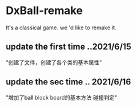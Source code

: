 # DxBall-remake
It's a classical game. we 'd like to remake it. 

## update the first time ..2021/6/15
"创建了文件，创建了各个类的基本属性"
## update the sec time .. 2021/6/16
"增加了ball block board的基本方法 碰撞判定"
